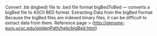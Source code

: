 Convert .bb (bigbed) file to .bed file format
bigBedToBed — converts a bigBed file to ASCII BED format.
Extracting Data from the bigBed Format
Because the bigBed files are indexed binary files, it can be difficult to extract data from them. 
Reference page > (http://genome-euro.ucsc.edu/goldenPath/help/bigBed.html)
